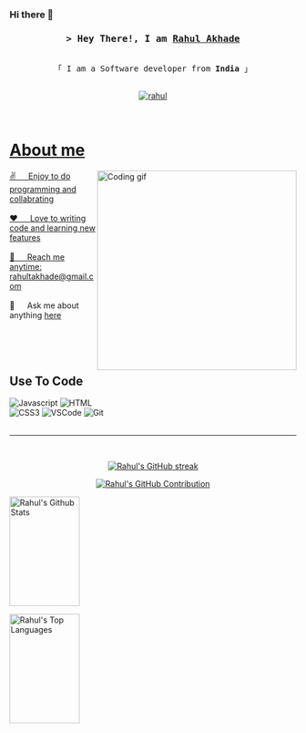 ### Hi there 👋

<!-- Intro  -->
<h3 align="center">
        <samp>&gt; Hey There!, I am
                <b><a target="_blank" href="https://portfolio-rahul-akhade-projects.vercel.app/">Rahul Akhade</a></b>
        </samp>
</h3>


<p align="center"> 
  <samp>
    <a></a>
    <br>
    「 I am a Software developer from <b>India</b> 」
    <br>
    <br>
  </samp>
</p>

<p align="center">
 <a href="https://www.linkedin.com/in/rahul-akhade-7966a4293/" target="_blank">
  <img src="https://img.shields.io/badge/LinkedIn-0077B5?style=for-the-badge&logo=linkedin&logoColor=white" alt="rahul"/> 
</p>
<br />

<!-- About Section -->
 # About me
 
<p>
 <img align="right" width="350" src="programmer.gif" alt="Coding gif" />
  
 ✌️ &emsp; Enjoy to do programming and collabrating <br/><br/>
 ❤️ &emsp; Love to writing code and learning new features<br/><br/>
 📧 &emsp; Reach me anytime: rahultakhade@gmail.com<br/><br/>
 💬 &emsp; Ask me about anything [here](https://www.linkedin.com/in/rahul-akhade-7966a4293/)

</p>

<br/>
<br/>
<br/>

## Use To Code

![Javascript](https://img.shields.io/badge/Javascript-F0DB4F?style=for-the-badge&labelColor=black&logo=javascript&logoColor=F0DB4F)
![HTML](https://img.shields.io/badge/HTML5-E34F26?style=for-the-badge&logo=html5&logoColor=white)
<br/>
![CSS3](https://img.shields.io/badge/CSS3-1572B6?style=for-the-badge&logo=css3&logoColor=white)
![VSCode](https://img.shields.io/badge/Visual_Studio-0078d7?style=for-the-badge&logo=visual%20studio&logoColor=white)
![Git](https://img.shields.io/badge/Git-F05032?style=for-the-badge&logo=git&logoColor=white)
<br/>
<br/>
<hr/>
<br/>

<p align="center">
  <a href="https://github.com/RahulTAkhade">
    <img src="https://github-readme-streak-stats.herokuapp.com/?user=Techwolf78&theme=radical&border=7F3FBF&background=0D1117" alt="Rahul's GitHub streak"/>
  </a>
</p>

<p align="center">
  <a href="https://github.com/RahulTAkhade">
    <img src="https://github-profile-summary-cards.vercel.app/api/cards/profile-details?username=RahulTAkhade&theme=radical" alt="Rahul's GitHub Contribution"/>
  </a>
</p>

<a> 
    <a href="https://github.com/RahulTAkhade"><img alt="Rahul's Github Stats" src="https://denvercoder1-github-readme-stats.vercel.app/api?username=RahulTAkhade&show_icons=true&count_private=true&theme=react&border_color=7F3FBF&bg_color=0D1117&title_color=F85D7F&icon_color=F8D866" height="192px" width="49.5%"/></a>
        
  <a href="https://github.com/RahulTAkhade"><img alt="Rahul's Top Languages" src="https://denvercoder1-github-readme-stats.vercel.app/api/top-langs/?username=RahulTAkhade&langs_count=8&layout=compact&theme=react&border_color=7F3FBF&bg_color=0D1117&title_color=F85D7F&icon_color=F8D866" height="192px" width="49.5%"/></a>
  <br/>
</a>
